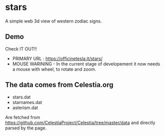 # stars
A simple web 3d view of western zodiac signs.
## Demo
Check IT OUT!! 
* PRIMARY URL : https://officinetesla.it/stars/
* MOUSE WARINING - In the current stage of developement it now needs a mouse with wheel, to rotate and zoom.
## The data comes from Celestia.org
* stars.dat
* starnames.dat
* asterism.dat

Are fetched from https://github.com/CelestiaProject/Celestia/tree/master/data and directly parsed by the page.
